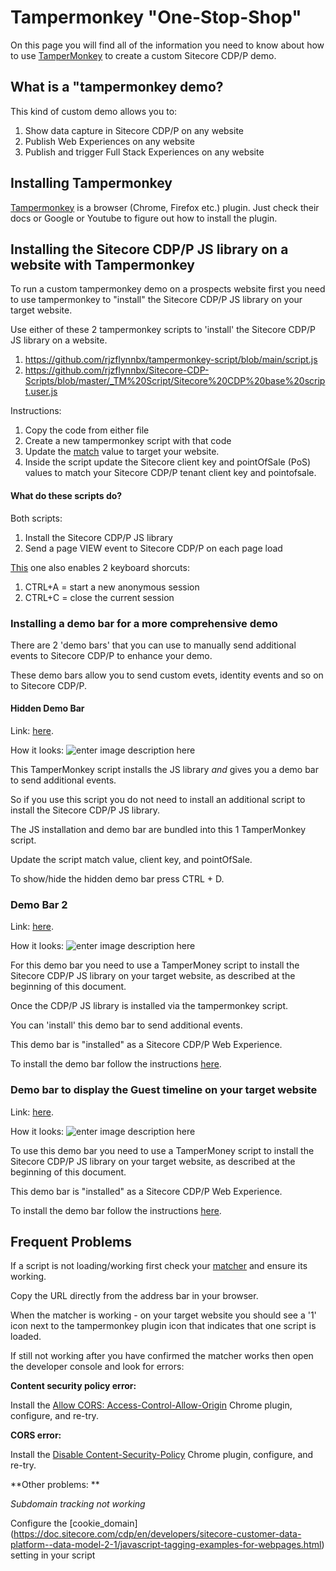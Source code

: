 # Tampermonkey "One-Stop-Shop"


On this page you will find all of the information you need to know about how to use [TamperMonkey](https://www.tampermonkey.net/) to create a custom Sitecore CDP/P demo.


## What is a "tampermonkey demo?

This kind of custom demo allows you to:
 1. Show data capture in Sitecore CDP/P on any website
 2. Publish Web Experiences on any website
 3. Publish and trigger Full Stack Experiences on any website

## Installing Tampermonkey

[Tampermonkey](https://www.tampermonkey.net/) is a browser (Chrome, Firefox etc.) plugin. Just check their docs or Google or Youtube to figure out how to install the plugin.

## Installing the Sitecore CDP/P JS library on a website with Tampermonkey

To run a custom tampermonkey demo on a prospects website first you need to use tampermonkey to "install" the Sitecore CDP/P JS library on your target website.

Use either of these 2 tampermonkey scripts to 'install' the Sitecore CDP/P JS library on a website.

1. https://github.com/rjzflynnbx/tampermonkey-script/blob/main/script.js
2. https://github.com/rjzflynnbx/Sitecore-CDP-Scripts/blob/master/_TM%20Script/Sitecore%20CDP%20base%20script.user.js

Instructions:
 1. Copy the code from either file
 2. Create a new tampermonkey script with that code
 3.   Update the [match](https://www.tampermonkey.net/documentation.php#_match) value to target your website.
  4. Inside the script update the  Sitecore client key and pointOfSale (PoS) values to match your Sitecore CDP/P tenant client key and pointofsale.

#### What do these scripts do?

Both scripts:
1. Install the Sitecore CDP/P JS library
2. Send a page VIEW event to Sitecore CDP/P on each page load

[This](https://github.com/rjzflynnbx/tampermonkey-script/blob/main/script.js) one also enables 2 keyboard shorcuts:
1. CTRL+A = start a new anonymous session
2. CTRL+C = close the current session

### Installing a demo bar for a more comprehensive demo

There are 2 'demo bars' that you can use to manually send additional events to Sitecore CDP/P to enhance your demo.

These demo bars allow you to send custom evets, identity events and so on to Sitecore CDP/P.

#### Hidden Demo Bar

Link: [here](https://github.com/rjzflynnbx/tampermonkey-script/tree/main/demos/generic_demo_with_menu).

How it looks: 
![enter image description here](https://i.ibb.co/g3khp68/Screenshot-2022-07-28-at-14-30-16.png)

This TamperMonkey script installs the JS library *and* gives you a demo bar to send additional events.

So if you use this script you do not need to install an additional script to install the Sitecore CDP/P JS library.

The JS installation and demo bar are bundled into this 1 TamperMonkey script.

Update the script match value, client key, and pointOfSale.

To show/hide the hidden demo bar press CTRL + D.

### Demo Bar 2

Link: [here](https://github.com/rjzflynnbx/Sitecore-CDP-Scripts/tree/master/Experiences/Web/Slide%20out%20demo%20bar).

How it looks: 
![enter image description here](https://camo.githubusercontent.com/1118f22c2bd09014b14bee80cb29ddf3338cacbcf77072cf4e2fb9990d099b7d/68747470733a2f2f692e6962622e636f2f73527a66774b4b2f53637265656e73686f742d323032322d30342d30372d61742d31302d35322d31382e706e67)

For this demo bar you need to use a TamperMoney script to install the Sitecore CDP/P JS library on your target website, as described at the beginning of this document.

Once the CDP/P JS library is installed via the tampermonkey script.

You can 'install' this demo bar to send additional events.

This demo bar is "installed" as a Sitecore CDP/P Web Experience.

To install the demo bar follow the instructions [here](https://github.com/rjzflynnbx/Sitecore-CDP-Scripts/tree/master/Experiences/Web).

### Demo bar to display the Guest timeline on your target website

Link: [here](https://github.com/rjzflynnbx/Sitecore-CDP-Scripts/tree/master/Experiences/Web/Slide%20our%20guest%20data%20bar).

How it looks: 
![enter image description here](https://camo.githubusercontent.com/2a55fd4e976f9f300d3d00f186efd536138420f3a0b4e86ab9754d2836e66a4e/68747470733a2f2f692e6962622e636f2f724774723048352f7468756d626e61696c2d696d6167653030332d322e706e67)

To use this demo bar you need to use a TamperMoney script to install the Sitecore CDP/P JS library on your target website, as described at the beginning of this document.

This demo bar is "installed" as a Sitecore CDP/P Web Experience.

To install the demo bar follow the instructions [here](https://github.com/rjzflynnbx/Sitecore-CDP-Scripts/tree/master/Experiences/Web).

## Frequent Problems 

If a script is not loading/working first check your [matcher](https://www.tampermonkey.net/documentation.php#_match) and ensure its working.

Copy the URL directly from the address bar in your browser.

When the matcher is working - on your target website you should see a '1' icon next to the tampermonkey plugin icon that indicates that one script is loaded.

If still not working after you have confirmed the matcher works then open the developer console and look for errors:

 **Content security policy error:**

Install the  [ Allow CORS: Access-Control-Allow-Origin](https://chrome.google.com/webstore/detail/allow-cors-access-control/lhobafahddgcelffkeicbaginigeejlf?hl=en#:~:text=Allow%20CORS%3A%20Access%2DControl%2DAllow%2DOrigin%20lets%20you,default%20(in%20JavaScript%20APIs).) Chrome plugin, configure, and re-try.


 **CORS error:**

Install the  [Disable Content-Security-Policy](https://chrome.google.com/webstore/detail/disable-content-security/ieelmcmcagommplceebfedjlakkhpden?hl=en) Chrome plugin, configure, and re-try.


 **Other problems: **

*Subdomain tracking not working*

Configure the [cookie_domain] (https://doc.sitecore.com/cdp/en/developers/sitecore-customer-data-platform--data-model-2-1/javascript-tagging-examples-for-webpages.html) setting in your script
